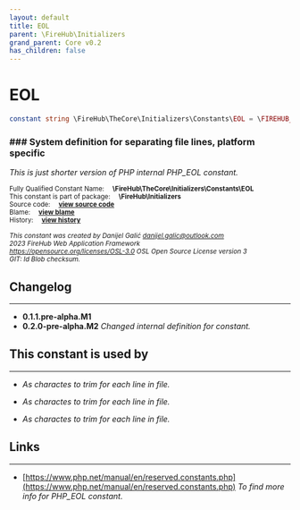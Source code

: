```yaml
---
layout: default
title: EOL
parent: \FireHub\Initializers
grand_parent: Core v0.2
has_children: false
---
```


<link rel="stylesheet" type="text/css" href="/css/style.css" />

# EOL

```php
constant string \FireHub\TheCore\Initializers\Constants\EOL = \FIREHUB_EOL
```

### ### System definition for separating file lines, platform specific

_This is just shorter version of PHP internal PHP_EOL constant._

<sub>Fully Qualified Constant Name:  **\FireHub\TheCore\Initializers\Constants\EOL**</sub><br>
<sub>This constant is part of package:  **\FireHub\Initializers**</sub><br>
<sub>Source code:  **[view source code](https://github.com/The-FireHub-Project/Core/blob/v1.0/src/initializers/constants/definitions.php#L54)**</sub><br>
<sub>Blame:  **[view blame](https://github.com/The-FireHub-Project/Core/blame/v1.0/src/initializers/constants/definitions.php)**</sub><br>
<sub>History:  **[view history](https://github.com/The-FireHub-Project/Core/commits/v1.0/src/initializers/constants/definitions.php)**</sub><br>

<sub>_This constant was created by Danijel Galić <danijel.galic@outlook.com>_</sub><br>
<sub>_2023 FireHub Web Application Framework_</sub><br>
<sub>_<https://opensource.org/licenses/OSL-3.0> OSL Open Source License version 3_</sub><br>
<sub>_GIT: $Id$ Blob checksum._</sub><br>

## Changelog
***

* **0.1.1.pre-alpha.M1** 
* **0.2.0-pre-alpha.M2** _Changed internal definition for constant._


## This constant is used by
***

* *As charactes to trim for each line in file.*

* *As charactes to trim for each line in file.*

* *As charactes to trim for each line in file.*


## Links
***

* [https://www.php.net/manual/en/reserved.constants.php](https://www.php.net/manual/en/reserved.constants.php) _To find more info for PHP_EOL constant._
